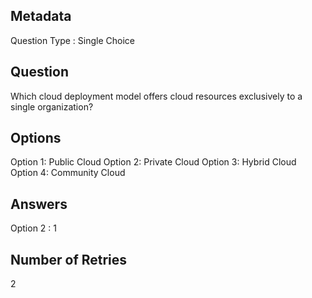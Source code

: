 ## Metadata
Question Type : Single Choice

## Question
Which cloud deployment model offers cloud resources exclusively to a single organization?

## Options
Option 1: Public Cloud
Option 2: Private Cloud
Option 3:  Hybrid Cloud
Option 4: Community Cloud

## Answers
Option 2 : 1

## Number of Retries
2

